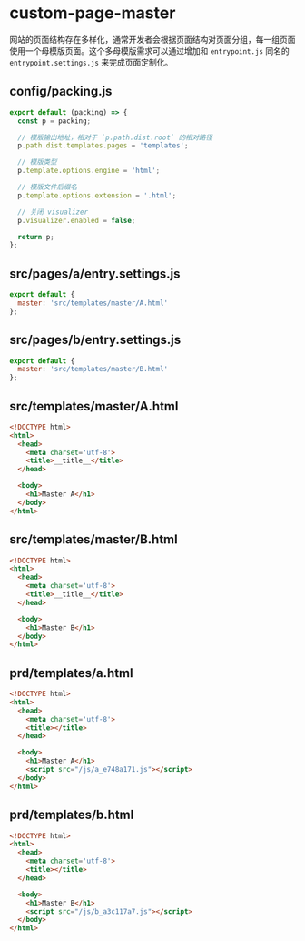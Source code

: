 # custom-page-master

网站的页面结构存在多样化，通常开发者会根据页面结构对页面分组，每一组页面使用一个母模版页面。这个多母模版需求可以通过增加和 `entrypoint.js` 同名的 `entrypoint.settings.js` 来完成页面定制化。

## config/packing.js
```javascript
export default (packing) => {
  const p = packing;

  // 模版输出地址，相对于 `p.path.dist.root` 的相对路径
  p.path.dist.templates.pages = 'templates';

  // 模版类型
  p.template.options.engine = 'html';

  // 模版文件后缀名
  p.template.options.extension = '.html';

  // 关闭 visualizer
  p.visualizer.enabled = false;

  return p;
};
```

## src/pages/a/entry.settings.js
```javascript
export default {
  master: 'src/templates/master/A.html'
};
```

## src/pages/b/entry.settings.js
```javascript
export default {
  master: 'src/templates/master/B.html'
};
```

## src/templates/master/A.html
```html
<!DOCTYPE html>
<html>
  <head>
    <meta charset='utf-8'>
    <title>__title__</title>
  </head>

  <body>
    <h1>Master A</h1>
  </body>
</html>
```

## src/templates/master/B.html
```html
<!DOCTYPE html>
<html>
  <head>
    <meta charset='utf-8'>
    <title>__title__</title>
  </head>

  <body>
    <h1>Master B</h1>
  </body>
</html>
```

## prd/templates/a.html
```html
<!DOCTYPE html>
<html>
  <head>
    <meta charset='utf-8'>
    <title></title>
  </head>

  <body>
    <h1>Master A</h1>
    <script src="/js/a_e748a171.js"></script>
  </body>
</html>
```

## prd/templates/b.html
```html
<!DOCTYPE html>
<html>
  <head>
    <meta charset='utf-8'>
    <title></title>
  </head>

  <body>
    <h1>Master B</h1>
    <script src="/js/b_a3c117a7.js"></script>
  </body>
</html>
```
